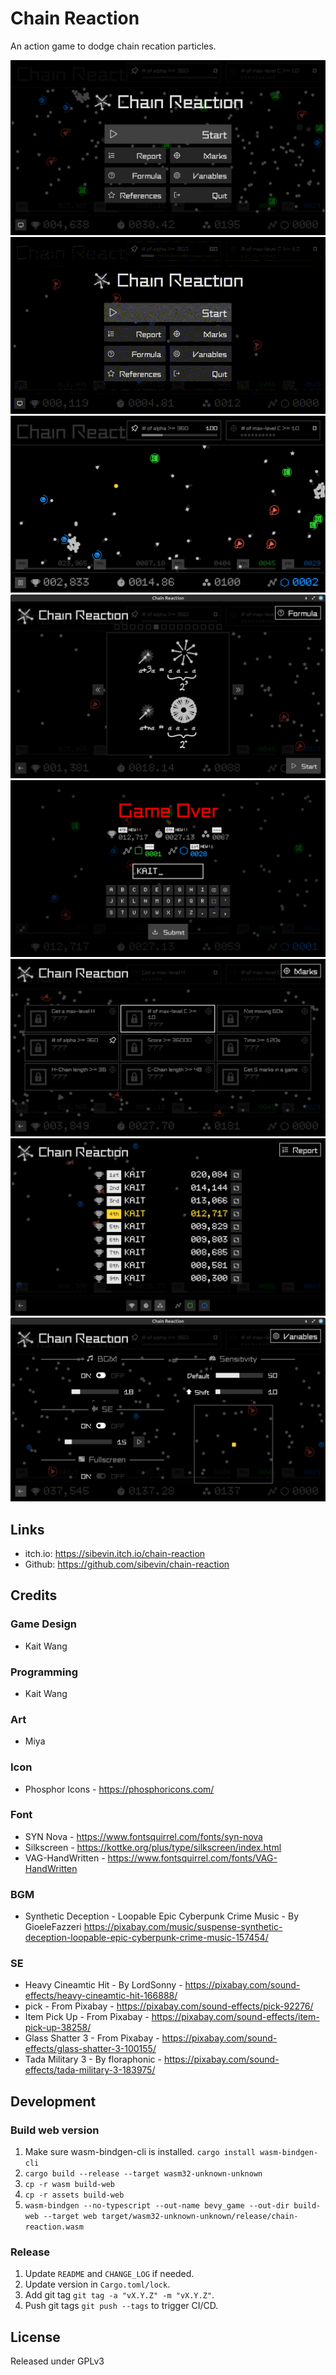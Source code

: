 # Chain Reaction

An action game to dodge chain recation particles.

![Main Menu](https://raw.githubusercontent.com/sibevin/chain-reaction/main/screenshots/cr_menu.png)
![Gameplay](https://raw.githubusercontent.com/sibevin/chain-reaction/main/screenshots/cr_gameplay.gif)
![Gameplay](https://raw.githubusercontent.com/sibevin/chain-reaction/main/screenshots/cr_gameplay.png)
![Help](https://raw.githubusercontent.com/sibevin/chain-reaction/main/screenshots/cr_help.png)
![Game Over](https://raw.githubusercontent.com/sibevin/chain-reaction/main/screenshots/cr_game_over.png)
![Achievement](https://raw.githubusercontent.com/sibevin/chain-reaction/main/screenshots/cr_achievement.png)
![Leaderboard](https://raw.githubusercontent.com/sibevin/chain-reaction/main/screenshots/cr_leaderboard.png)
![Settings](https://raw.githubusercontent.com/sibevin/chain-reaction/main/screenshots/cr_settings.png)

## Links

- itch.io: https://sibevin.itch.io/chain-reaction
- Github: https://github.com/sibevin/chain-reaction

## Credits

### Game Design

- Kait Wang

### Programming

- Kait Wang

### Art

- Miya

### Icon

- Phosphor Icons - https://phosphoricons.com/

### Font

- SYN Nova - https://www.fontsquirrel.com/fonts/syn-nova
- Silkscreen - https://kottke.org/plus/type/silkscreen/index.html
- VAG-HandWritten - https://www.fontsquirrel.com/fonts/VAG-HandWritten

### BGM

- Synthetic Deception - Loopable Epic Cyberpunk Crime Music - By GioeleFazzeri
  https://pixabay.com/music/suspense-synthetic-deception-loopable-epic-cyberpunk-crime-music-157454/

### SE

- Heavy Cineamtic Hit - By LordSonny - https://pixabay.com/sound-effects/heavy-cineamtic-hit-166888/
- pick - From Pixabay - https://pixabay.com/sound-effects/pick-92276/
- Item Pick Up - From Pixabay - https://pixabay.com/sound-effects/item-pick-up-38258/
- Glass Shatter 3 - From Pixabay - https://pixabay.com/sound-effects/glass-shatter-3-100155/
- Tada Military 3 - By floraphonic - https://pixabay.com/sound-effects/tada-military-3-183975/

## Development

### Build web version

1. Make sure wasm-bindgen-cli is installed. `cargo install wasm-bindgen-cli`
2. `cargo build --release --target wasm32-unknown-unknown`
3. `cp -r wasm build-web`
4. `cp -r assets build-web`
5. `wasm-bindgen --no-typescript --out-name bevy_game --out-dir build-web --target web target/wasm32-unknown-unknown/release/chain-reaction.wasm`

### Release

1. Update `README` and `CHANGE_LOG` if needed.
2. Update version in `Cargo.toml/lock`.
3. Add git tag `git tag -a "vX.Y.Z" -m "vX.Y.Z"`.
4. Push git tags `git push --tags` to trigger CI/CD.

## License

Released under GPLv3
